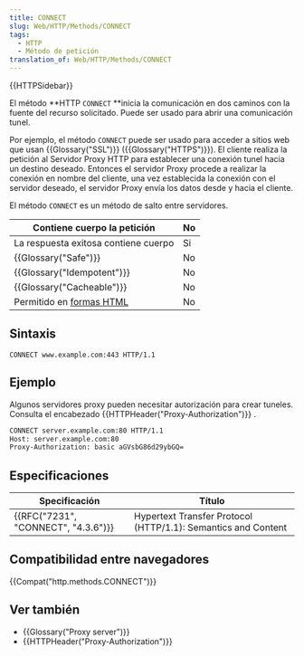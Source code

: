 ```yaml
---
title: CONNECT
slug: Web/HTTP/Methods/CONNECT
tags:
  - HTTP
  - Método de petición
translation_of: Web/HTTP/Methods/CONNECT
---
```


{{HTTPSidebar}}

El método **HTTP `CONNECT` **inicia la comunicación en dos caminos con la fuente del recurso solicitado. Puede ser usado para abrir una comunicación tunel.

Por ejemplo, el método `CONNECT` puede ser usado para acceder a sitios web que usan {{Glossary("SSL")}} ({{Glossary("HTTPS")}}). El cliente realiza la petición al Servidor Proxy HTTP para establecer una conexión tunel hacia un destino deseado. Entonces el servidor Proxy procede a realizar la conexión en nombre del cliente, una vez establecida la conexión con el servidor deseado, el servidor Proxy envía los datos desde y hacia el cliente.

El método `CONNECT` es un método de salto entre servidores.

| Contiene cuerpo la petición                               | No  |
| --------------------------------------------------------- | --- |
| La respuesta exitosa contiene cuerpo                      | Si  |
| {{Glossary("Safe")}}                              | No  |
| {{Glossary("Idempotent")}}                      | No  |
| {{Glossary("Cacheable")}}                          | No  |
| Permitido en [formas HTML](/es/docs/Web/Guide/HTML/Forms) | No  |

## Sintaxis

```
CONNECT www.example.com:443 HTTP/1.1
```

## Ejemplo

Algunos servidores proxy pueden necesitar autorización para crear tuneles. Consulta el encabezado {{HTTPHeader("Proxy-Authorization")}} .

```html
CONNECT server.example.com:80 HTTP/1.1
Host: server.example.com:80
Proxy-Authorization: basic aGVsbG86d29ybGQ=
```

## Especificaciones

| Specificación                                    | Título                                                        |
| ------------------------------------------------ | ------------------------------------------------------------- |
| {{RFC("7231", "CONNECT", "4.3.6")}} | Hypertext Transfer Protocol (HTTP/1.1): Semantics and Content |

## Compatibilidad entre navegadores

{{Compat("http.methods.CONNECT")}}

## Ver también

- {{Glossary("Proxy server")}}
- {{HTTPHeader("Proxy-Authorization")}}

